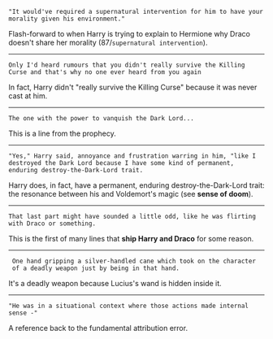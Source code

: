 ```
"It would've required a supernatural intervention for him to have your
morality given his environment."
```

Flash-forward to when Harry is trying to explain to Hermione why Draco
doesn't share her morality (87/`supernatural intervention`).

---

```
Only I'd heard rumours that you didn't really survive the Killing
Curse and that's why no one ever heard from you again
```

In fact, Harry didn't "really survive the Killing Curse" because it
was never cast at him.

---

```
The one with the power to vanquish the Dark Lord...
```

This is a line from the prophecy.

---

```
"Yes," Harry said, annoyance and frustration warring in him, "like I
destroyed the Dark Lord because I have some kind of permanent,
enduring destroy-the-Dark-Lord trait.
```

Harry does, in fact, have a permanent, enduring destroy-the-Dark-Lord
trait: the resonance between his and Voldemort's magic (see **sense of
doom**).

---

```
That last part might have sounded a little odd, like he was flirting
with Draco or something.
```

This is the first of many lines that **ship Harry and Draco** for some
reason.

---

```
 One hand gripping a silver-handled cane which took on the character
 of a deadly weapon just by being in that hand.
```

It's a deadly weapon because Lucius's wand is hidden inside it.

---

```
"He was in a situational context where those actions made internal
sense -"
```

A reference back to the fundamental attribution error.
